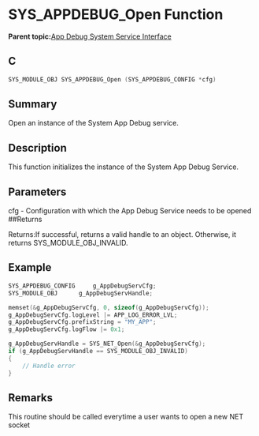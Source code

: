 # SYS\_APPDEBUG\_Open Function

**Parent topic:**[App Debug System Service Interface](GUID-578A7A2F-0FFE-463F-A241-3190441F74E0.md)

## C

```c
SYS_MODULE_OBJ SYS_APPDEBUG_Open (SYS_APPDEBUG_CONFIG *cfg)
```

## Summary

Open an instance of the System App Debug service.

## Description

This function initializes the instance of the System App Debug Service.

## Parameters

cfg - Configuration with which the App Debug Service needs to be opened \#\#Returns

Returns:If successful, returns a valid handle to an object. Otherwise, it returns SYS\_MODULE\_OBJ\_INVALID.

## Example

```c
SYS_APPDEBUG_CONFIG 	g_AppDebugServCfg;
SYS_MODULE_OBJ 		g_AppDebugServHandle;

memset(&g_AppDebugServCfg, 0, sizeof(g_AppDebugServCfg));
g_AppDebugServCfg.logLevel |= APP_LOG_ERROR_LVL;
g_AppDebugServCfg.prefixString = "MY_APP";
g_AppDebugServCfg.logFlow |= 0x1;

g_AppDebugServHandle = SYS_NET_Open(&g_AppDebugServCfg);
if (g_AppDebugServHandle == SYS_MODULE_OBJ_INVALID)
{
    // Handle error
}
```

## Remarks

This routine should be called everytime a user wants to open a new NET socket

